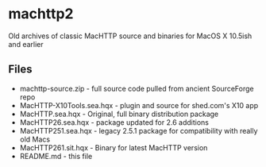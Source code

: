 # machttp2
Old archives of classic MacHTTP source and binaries for MacOS X 10.5ish and earlier

## Files

  * machttp-source.zip - full source code pulled from ancient SourceForge repo
  * MacHTTP-X10Tools.sea.hqx - plugin and source for shed.com's X10 app
  * MacHTTP.sea.hqx - Original, full binary distribution package
  * MacHTTP26.sea.hqx - package updated for 2.6 additions
  * MacHTTP251.sea.hqx - legacy 2.5.1 package for compatibility with really old Macs
  * MacHTTP261.sit.hqx - Binary for latest MacHTTP version
  * README.md - this file